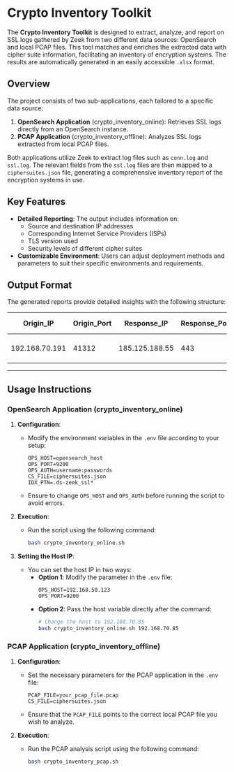 # Crypto Inventory Toolkit

The **Crypto Inventory Toolkit** is designed to extract, analyze, and report on SSL logs gathered by Zeek from two different data sources: OpenSearch and local PCAP files. This tool matches and enriches the extracted data with cipher suite information, facilitating an inventory of encryption systems. The results are automatically generated in an easily accessible `.xlsx` format.

## Overview

The project consists of two sub-applications, each tailored to a specific data source:

1. **OpenSearch Application** (crypto_inventory_online): Retrieves SSL logs directly from an OpenSearch instance.
2. **PCAP Application** (crypto_inventory_offline): Analyzes SSL logs extracted from local PCAP files.

Both applications utilize Zeek to extract log files such as `conn.log` and `ssl.log`. The relevant fields from the `ssl.log` files are then mapped to a `ciphersuites.json` file, generating a comprehensive inventory report of the encryption systems in use.

## Key Features

- **Detailed Reporting**: The output includes information on:
  - Source and destination IP addresses
  - Corresponding Internet Service Providers (ISPs)
  - TLS version used
  - Security levels of different cipher suites
- **Customizable Environment**: Users can adjust deployment methods and parameters to suit their specific environments and requirements.

## Output Format

The generated reports provide detailed insights with the following structure:

| Origin_IP        | Origin_Port | Response_IP      | Response_Port | TLS_Version | ISP                   | Country | Cipher_Suite_Name                     | Security_Level | Attribute_Hex_Code | TLS_Version | Crypto_System_Protocol_Tag | Protocol_Method                         | Weaknesses                                                                                              | Key_Exchange_Tag | Key_Exchange_Method                         | Key_Exchange Weaknesses                                                                 | Authentication_Tag | Authentication_Method                           | Authentication_Weaknesses                                                            | Encryption_Tag | Encryption_Method                                                                    | Encryption_Weaknesses                                                                   | Hash_Tag | Hash_Method | Hash_Weaknesses | Reference_Name | Reference_URL                      |
|------------------|-------------|-------------------|---------------|-------------|-----------------------|---------|--------------------------------------|----------------|---------------------|-------------|---------------------------|----------------------------------------|---------------------------------------------------------------------------------------------------------|-------------------|--------------------------------------------|-------------------------------------------------------------------------------------------------|------------------|------------------------------------------------|----------------------------------------------------------------------------------------------------|----------------|--------------------------------------------------------------------------------|---------------------------------------------------------------------------------|----------|-------------|------------------|----------------|-----------------------------------|
| 192.168.70.191    | 41312       | 185.125.188.55    | 443           | TLSv1.3    | UK-CANONICAL-20151111  | GB      | TLS_CHACHA20_POLY1305_SHA256        | Recommended     | 0x13              | TLS1.3      | Transport Layer Security   | TLS                                      | None                                                                                                    | PFS               | ECDHE                                      | None                                                                                           | None             | Anonymous                                        | None                                                                                             | AEAD          | ChaCha stream cipher and Poly1305       | None                                                                                         | AEAD      | ChaCha stream cipher and Poly1305       | None                                                                                           | RFC 8446       | [RFC 8446](https://ciphersuite.info/rfc/8446/) |
---
## Usage Instructions
### OpenSearch Application (crypto_inventory_online)

1. **Configuration**:
   - Modify the environment variables in the `.env` file according to your setup:
     ```
     OPS_HOST=opensearch_host
     OPS_PORT=9200 
     OPS_AUTH=username:passwords
     CS_FILE=ciphersuites.json
     IDX_PTN=.ds-zeek_ssl*
     ```
   - Ensure to change `OPS_HOST` and `OPS_AUTH` before running the script to avoid errors.

2. **Execution**:
   - Run the script using the following command:
     ```bash
     bash crypto_inventory_online.sh
     ```

3. **Setting the Host IP**:
   - You can set the host IP in two ways:
     - **Option 1**: Modify the parameter in the `.env` file:
       ```
       OPS_HOST=192.168.50.123
       OPS_PORT=9200 
       ```
     - **Option 2**: Pass the host variable directly after the command:
       ```bash
       # Change the host to 192.168.70.85
       bash crypto_inventory_online.sh 192.168.70.85
       ```

### PCAP Application (crypto_inventory_offline)

1. **Configuration**:
   - Set the necessary parameters for the PCAP application in the `.env` file:
     ```
     PCAP_FILE=your_pcap_file.pcap
     CS_FILE=ciphersuites.json
     ```
   - Ensure that the `PCAP_FILE` points to the correct local PCAP file you wish to analyze.

2. **Execution**:
   - Run the PCAP analysis script using the following command:
     ```bash
     bash crypto_inventory_pcap.sh
